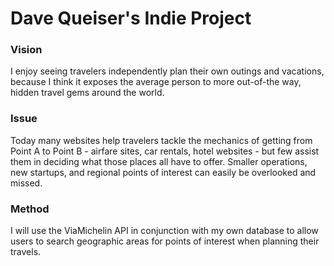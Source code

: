 # Dave Queiser's Indie Project

### Vision

I enjoy seeing travelers independently plan their own outings and vacations, because I think it exposes the average person to more out-of-the way, hidden travel gems around the world.

### Issue

Today many websites help travelers tackle the mechanics of getting from Point A to Point B -  airfare sites, car rentals, hotel websites - but few assist them in deciding what those places all have to offer. Smaller operations, new startups, and regional points of interest can easily be overlooked and missed.

### Method

I will use the ViaMichelin API in conjunction with my own database to allow users to search geographic areas for points of interest when planning their travels.
